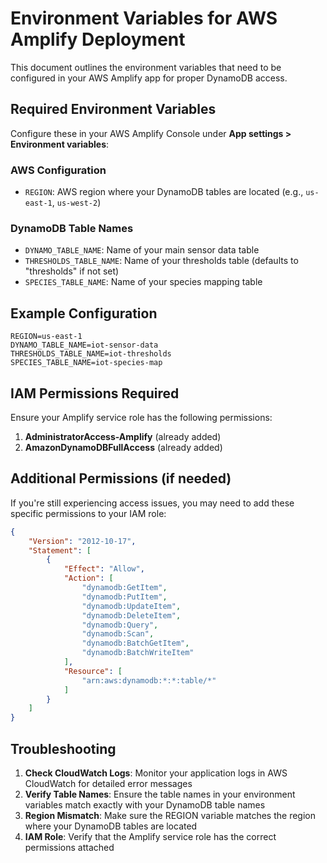 # Environment Variables for AWS Amplify Deployment

This document outlines the environment variables that need to be configured in your AWS Amplify app for proper DynamoDB access.

## Required Environment Variables

Configure these in your AWS Amplify Console under **App settings > Environment variables**:

### AWS Configuration
- `REGION`: AWS region where your DynamoDB tables are located (e.g., `us-east-1`, `us-west-2`)

### DynamoDB Table Names
- `DYNAMO_TABLE_NAME`: Name of your main sensor data table
- `THRESHOLDS_TABLE_NAME`: Name of your thresholds table (defaults to "thresholds" if not set)
- `SPECIES_TABLE_NAME`: Name of your species mapping table

## Example Configuration

```
REGION=us-east-1
DYNAMO_TABLE_NAME=iot-sensor-data
THRESHOLDS_TABLE_NAME=iot-thresholds
SPECIES_TABLE_NAME=iot-species-map
```

## IAM Permissions Required

Ensure your Amplify service role has the following permissions:

1. **AdministratorAccess-Amplify** (already added)
2. **AmazonDynamoDBFullAccess** (already added)

## Additional Permissions (if needed)

If you're still experiencing access issues, you may need to add these specific permissions to your IAM role:

```json
{
    "Version": "2012-10-17",
    "Statement": [
        {
            "Effect": "Allow",
            "Action": [
                "dynamodb:GetItem",
                "dynamodb:PutItem",
                "dynamodb:UpdateItem",
                "dynamodb:DeleteItem",
                "dynamodb:Query",
                "dynamodb:Scan",
                "dynamodb:BatchGetItem",
                "dynamodb:BatchWriteItem"
            ],
            "Resource": [
                "arn:aws:dynamodb:*:*:table/*"
            ]
        }
    ]
}
```

## Troubleshooting

1. **Check CloudWatch Logs**: Monitor your application logs in AWS CloudWatch for detailed error messages
2. **Verify Table Names**: Ensure the table names in your environment variables match exactly with your DynamoDB table names
3. **Region Mismatch**: Make sure the REGION variable matches the region where your DynamoDB tables are located
4. **IAM Role**: Verify that the Amplify service role has the correct permissions attached
